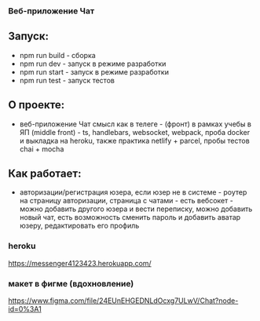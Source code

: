 ### Веб-приложение Чат

## Запуск:
- npm run build - сборка
- npm run dev - запуск в режиме разработки
- npm run start - запуск в режиме разработки
- npm run test - запуск тестов

## О проекте:
- веб-приложение Чат смысл как в телеге - (фронт) в рамках учебы в ЯП (middle front) - ts, handlebars, websocket, webpack, проба docker и выкладка на heroku, также практика netlify + parcel, пробы тестов chai + mocha

## Как работает:

- авторизации/регистрация юзера, если юзер не в системе - роутер на страницу авторизации, страница с чатами - есть вебсокет - можно добавить другого юзера и вести переписку, можно добавить новый чат, есть возможность сменить пароль и добавить аватар юзеру, редактировать его профиль

### heroku
https://messenger4123423.herokuapp.com/

### макет в фигме (вдохновление)

https://www.figma.com/file/24EUnEHGEDNLdOcxg7ULwV/Chat?node-id=0%3A1
